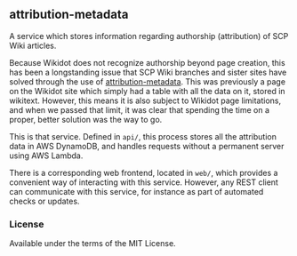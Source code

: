 ## attribution-metadata

A service which stores information regarding authorship (attribution) of SCP Wiki articles.

Because Wikidot does not recognize authorship beyond page creation, this has been a longstanding issue that SCP Wiki branches and sister sites have solved through the use of [attribution-metadata](https://scpwiki.com/attribution-metadata). This was previously a page on the Wikidot site which simply had a table with all the data on it, stored in wikitext. However, this means it is also subject to Wikidot page limitations, and when we passed that limit, it was clear that spending the time on a proper, better solution was the way to go.

This is that service. Defined in `api/`, this process stores all the attribution data in AWS DynamoDB, and handles requests without a permanent server using AWS Lambda.

There is a corresponding web frontend, located in `web/`, which provides a convenient way of interacting with this service. However, any REST client can communicate with this service, for instance as part of automated checks or updates.

### License

Available under the terms of the MIT License.
